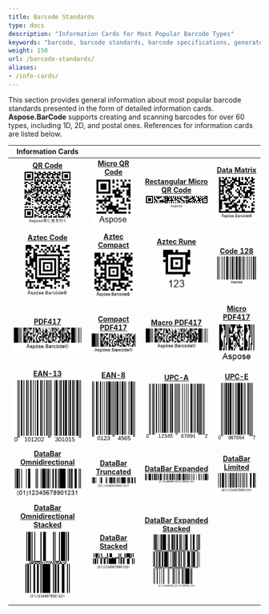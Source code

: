```yaml
---
title: Barcode Standards
type: docs
description: "Information Cards for Most Popular Barcode Types"
keywords: "barcode, barcode standards, barcode specifications, generate barcode image, barcode type, 1D barcodes, 2D barcodes, 1D barcode types, linear barcode, how to create barcodes, UPC, UPC-A, GTIN, EAN, EAN13, EAN 13, EAN 8, QR Code, Micro QR Code, PDF417, MacroPDF417, MicroPDF417, Compact PDF417, Data Matrix, Aztec Code, Aztec Rune, Aztec Compact, Code 39, Code 128, GS1, DataBar, bar code, barcode generator, what is barcode, barcode symbol, barcode symbology"
weight: 150
url: /barcode-standards/
aliases:
- /info-cards/
---
```


This section provides general information about most popular barcode standards presented in the form of detailed information cards. **Aspose.BarCode** supports creating and scanning barcodes for over 60 types, including 1D, 2D, and postal ones. References for information cards are listed below.
  
|Information Cards| | | |
|:-:|:-:|:-:|:-:|
|[**QR Code**](/barcode/info-cards/qr-code/)<br/>[![QR Code](qrcode.png)](/barcode/info-cards/qr-code)|[**Micro QR Code**](/barcode/info-cards/micro-qr-code/)<br/>[![Micro QR Code](microqr.png)](/barcode/info-cards/micro-qr-code/)|[**Rectangular Micro QR Code**](/barcode/info-cards/rect-micro-qr-code/)<br/>[![Rectangular Micro QR Code](rectmicroqr.png)](/barcode/info-cards/rect-micro-qr-code/)|[**Data Matrix**](/barcode/info-cards/data-matrix/)<br/>[![Data Matrix](datamatrix.png)](/barcode/info-cards/data-matrix/)|[**Code 39**](/barcode/info-cards/code-39/)<br/>[![Code 39](code39.png)](/barcode/info-cards/code-39/)|
|[**Aztec Code**](/barcode/info-cards/aztec-full-range/)<br/>[![Aztec Code](aztecfullrange.png)](/barcode/info-cards/aztec-full-range/)|[**Aztec Compact**](/barcode/info-cards/aztec-compact/)<br/>[![Aztec Compact](azteccompact.png)](/barcode/info-cards/aztec-compact/)|[**Aztec Rune**](/barcode/info-cards/aztec-rune/)<br/>[![Aztec Rune](aztecrune.png)](/barcode/info-cards/aztec-rune/)|[**Code 128**](/barcode/info-cards/code-128/)<br/>[![Code 128](code128.png)](/barcode/info-cards/code-128/)|
|[**PDF417**](/barcode/info-cards/pdf417-family/)<br/>[![PDF417 Barcode](pdf417basic.png)](/barcode/info-cards/pdf417-family/)|[**Compact PDF417**](/barcode/info-cards/compact-pdf417/)<br/>[![Compact PDF417 Barcode](compactpdf417.png)](/barcode/info-cards/compact-pdf417/)|[**Macro PDF417**](/barcode/info-cards/macro-pdf417/)<br/>[![Macro PDF417 Barcode](macropdf417.png)](/barcode/info-cards/macro-pdf417/)|[**Micro PDF417**](/barcode/info-cards/micro-pdf417/)<br/>[![Micro PDF417 Barcode](micropdf417.png)](/barcode/info-cards/micro-pdf417/)|
|[**EAN-13**](/barcode/info-cards/ean-13/)<br/>[![EAN-13](ean13code.png)](/barcode/info-cards/ean-13)|[**EAN-8**](/barcode/info-cards/ean-8/)<br/>[![EAN-8](ean8code.png)](/barcode/info-cards/ean-8/)|[**UPC-A**](/barcode/info-cards/upc-a/)<br/>[![UPC-A](upcacode.png)](/barcode/info-cards/upc-a/)|[**UPC-E**](/barcode/info-cards/upc-e/)<br/>[![UPC-E](upcecode.png)](/barcode/info-cards/upc-e/)|
|[**DataBar Omnidirectional**](/barcode/info-cards/databar-omnidirectional/)<br/>[![DataBar Omnidirectional](databaromnidirectional.png)](/barcode/info-cards/databar-omnidirectional/)|[**DataBar Truncated**](/barcode/info-cards/databar-truncated/)<br/>[![DataBar Truncated](databartruncated.png)](/barcode/info-cards/databar-truncated/)|[**DataBar Expanded**](/barcode/info-cards/databar-expanded/)<br/>[![DataBar Expanded](databarexpanded.png)](/barcode/info-cards/databar-expanded/)|[**DataBar Limited**](/barcode/info-cards/databar-limited/)<br/>[![DataBar Limited](databarlimited.png)](/barcode/info-cards/databar-limited/)|
|[**DataBar Omnidirectional Stacked**](/barcode/info-cards/databar-omnidirectional/)<br/>[![DataBar Omnidirectional Stacked](databaromnidirectionalstacked.png)](/barcode/info-cards/databar-omnidirectional/)|[**DataBar Stacked**](/barcode/info-cards/databar-truncated/)<br/>[![DataBar Stacked](databarstacked.png)](/barcode/info-cards/databar-truncated/)|[**DataBar Expanded Stacked**](/barcode/info-cards/databar-expanded/)<br/>[![DataBar Expanded Stacked](databarexpandedstacked.png)](/barcode/info-cards/databar-expanded/)|
  


